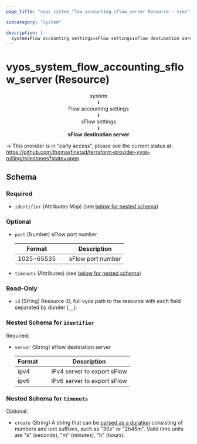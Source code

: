 ```yaml
---
page_title: "vyos_system_flow_accounting_sflow_server Resource - vyos"

subcategory: "System"

description: |- 
  system⯯Flow accounting settings⯯sFlow settings⯯sFlow destination server
---
```


# vyos_system_flow_accounting_sflow_server (Resource)
<center>

*system*  
⯯  
Flow accounting settings  
⯯  
sFlow settings  
⯯  
**sFlow destination server**


</center>

-> This provider is in "early access", please see the current status at: https://github.com/thomasfinstad/terraform-provider-vyos-rolling/milestones?state=open

## Schema

### Required

- `identifier` (Attributes Map) (see [below for nested schema](#nestedatt--identifier))

### Optional

- `port` (Number) sFlow port number

    |Format      &emsp;|Description        |
    |--------------|---------------------|
    |1025-65535  &emsp;|sFlow port number  |
- `timeouts` (Attributes) (see [below for nested schema](#nestedatt--timeouts))

### Read-Only

- `id` (String) Resource ID, full vyos path to the resource with each field separated by dunder (`__`).

<a id="nestedatt--identifier"></a>
### Nested Schema for `identifier`

Required:

- `server` (String) sFlow destination server

    |Format  &emsp;|Description                  |
    |----------|-------------------------------|
    |ipv4    &emsp;|IPv4 server to export sFlow  |
    |ipv6    &emsp;|IPv6 server to export sFlow  |


<a id="nestedatt--timeouts"></a>
### Nested Schema for `timeouts`

Optional:

- `create` (String) A string that can be [parsed as a duration](https://pkg.go.dev/time#ParseDuration) consisting of numbers and unit suffixes, such as &#34;30s&#34; or &#34;2h45m&#34;. Valid time units are &#34;s&#34; (seconds), &#34;m&#34; (minutes), &#34;h&#34; (hours).  

